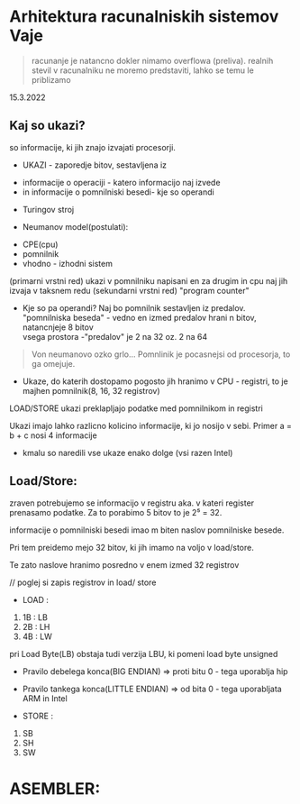 # Arhitektura racunalniskih sistemov Vaje

> racunanje je natancno dokler nimamo overflowa (preliva).
> realnih stevil v racunalniku ne moremo predstaviti, lahko se temu le priblizamo


15.3.2022
## Kaj so ukazi?

so informacije, ki jih znajo izvajati procesorji.


* UKAZI - zaporedje bitov, sestavljena iz 
- informacije o operaciji - katero informacijo naj izvede
- in informacije o pomnilniski besedi- kje so operandi

* Turingov stroj

* Neumanov model(postulati):
- CPE(cpu)
- pomnilnik
- vhodno - izhodni sistem

(primarni vrstni red) ukazi v pomnilniku napisani en za drugim in cpu naj jih izvaja v taksnem redu
(sekundarni vrstni red) "program counter"

* Kje so pa operandi?
Naj bo pomnilnik sestavljen iz predalov.  
"pomnilniska beseda" - vedno en izmed predalov hrani n bitov, natancnjeje 8 bitov  
vsega prostora -"predalov" je 2 na 32 oz. 2 na 64

> Von neumanovo ozko grlo... Pomnlinik je pocasnejsi od procesorja, to ga omejuje.

* Ukaze, do katerih dostopamo pogosto jih hranimo v CPU - registri, to je majhen pomnilnik(8, 16, 32 registrov)

LOAD/STORE ukazi preklapljajo podatke med pomnilnikom in registri  

Ukazi imajo lahko razlicno kolicino informacije, ki jo nosijo v sebi. Primer a = b + c nosi 4 informacije
- kmalu so naredili vse ukaze enako dolge (vsi razen Intel)

## Load/Store:

zraven potrebujemo se informacijo v registru aka. v kateri register prenasamo podatke. Za to porabimo 5 bitov to je 2⁵ = 32.

informacije o pomnilniski besedi imao m biten naslov pomnilniske besede.  

Pri tem preidemo mejo 32 bitov, ki jih imamo na voljo v load/store.   

Te zato naslove hranimo posredno v enem izmed 32 registrov   

// poglej si zapis registrov in load/ store

* LOAD :
1. 1B : LB
2. 2B : LH
3. 4B : LW

pri Load Byte(LB) obstaja tudi verzija LBU, ki pomeni load byte unsigned

* Pravilo debelega konca(BIG ENDIAN) => proti bitu 0 - tega uporablja hip
* Pravilo tankega konca(LITTLE ENDIAN) => od bita 0 - tega uporabljata ARM in Intel

* STORE :
1. SB
2. SH
3. SW

# ASEMBLER:









